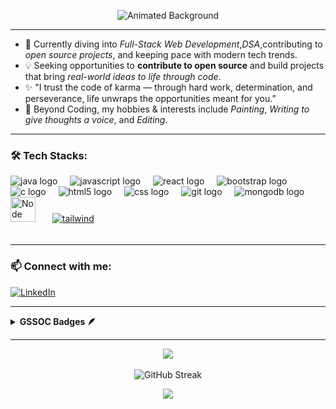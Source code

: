 

 <p align="center">
  <img src="https://github.com/PThanushree/PThanushree/blob/main/public/bg%232.gif" width="100%" height="250px" alt="Animated Background" />
</p>

<p align="center">
  <picture>
    <source 
      srcset="https://github-readme-stats.vercel.app/api?username=pthanushree&show_icons=true&theme=tokyonight"
      media="(prefers-color-scheme: dark)"
    />
    <source
      srcset="https://github-readme-stats.vercel.app/api?username=pthanushree&show_icons=true&theme=default"
      media="(prefers-color-scheme: light), (prefers-color-scheme: no-preference)"
    />
  </picture>
</p>


---

- 🌱 Currently diving into *Full-Stack Web Development*,*DSA*,contributing to *open source projects*, and keeping pace with modern tech trends.  
- 💡 Seeking opportunities to **contribute to open source** and build projects that bring *real-world ideas to life through code*.  
- ✨ "I trust the code of karma — through hard work, determination, and perseverance, life unwraps the opportunities meant for you.”  
- 🌸 Beyond Coding, my hobbies & interests include  *Painting*,  *Writing to give thoughts a voice*, and  *Editing*.  

---

<h3 align="left">🛠️ Tech Stacks:</h3>
<div align="left">
  <img src="https://cdn.jsdelivr.net/gh/devicons/devicon/icons/java/java-original.svg" height="40" alt="java logo"  />
  <img width="12" />
 
  <img src="https://cdn.jsdelivr.net/gh/devicons/devicon/icons/javascript/javascript-original.svg" height="40" alt="javascript logo"  />
  <img width="12" />
 
  <img src="https://cdn.jsdelivr.net/gh/devicons/devicon/icons/react/react-original.svg" height="40" alt="react logo"  />
  <img width="12" />

 
  <img src="https://cdn.jsdelivr.net/gh/devicons/devicon/icons/bootstrap/bootstrap-original.svg" height="40" alt="bootstrap logo"  />
  <img width="12" />
  <img src="https://cdn.jsdelivr.net/gh/devicons/devicon/icons/c/c-original.svg" height="40" alt="c logo"  />
  <img width="12" />
  <img src="https://cdn.jsdelivr.net/gh/devicons/devicon/icons/html5/html5-original.svg" height="40" alt="html5 logo"  />
   <img width="12" />
  <img src="https://cdn.jsdelivr.net/gh/devicons/devicon/icons/css3/css3-original.svg" height="40" alt="css logo"  />
  <img width="12" />
  <img src="https://cdn.jsdelivr.net/gh/devicons/devicon/icons/git/git-original.svg" height="40" alt="git logo"  />
  <img width="12" />
  <img src="https://cdn.jsdelivr.net/gh/devicons/devicon/icons/mongodb/mongodb-original.svg" height="40" alt="mongodb logo"  />
  <img width="12" />
  <img src="https://cdn.simpleicons.org/nodedotjs/339933" title="Node" width="40" height="40"/>&nbsp;
        <img width="5" />
 

   <a href="https://tailwindcss.com/" target="_blank" rel="noreferrer"> 
    <img src="https://www.vectorlogo.zone/logos/tailwindcss/tailwindcss-icon.svg" alt="tailwind" width="40" height="40" style="margin: 10px;"/> 
  </a> 
</div>

### 


---

<h3 align="left">📫 Connect with me:</h3>  
<p align="left">
  <a href="https://www.linkedin.com/in/thanushree-p-644969308/" target="_blank">
    <img src="https://img.shields.io/badge/LinkedIn-0A66C2?logo=linkedin&logoColor=fff" alt="LinkedIn"/>
  </a>
</p>

---


<details>	
 <summary><b>GSSOC Badges 🪶</b></summary><br>
 
<div style='display:flex; align-items:center; gap: 10px;' align='center'><a href="https://gssoc.girlscript.tech/leaderboard">
<img src="https://raw.githubusercontent.com/GSSoC24/Postman-Challenge/main/docs/assets/Postman%20White.png" width="100px" height="100px" />
  <img src="https://raw.githubusercontent.com/GSSoC24/Postman-Challenge/main/docs/assets/1.png" width="100px" height="100px" />
  <img src="https://raw.githubusercontent.com/GSSoC24/Postman-Challenge/main/docs/assets/2.png" width="100px" height="100px" />
  <img src="https://raw.githubusercontent.com/GSSoC24/Postman-Challenge/main/docs/assets/3.png" width="100px" height="100px" />
  <img src="https://raw.githubusercontent.com/GSSoC24/Postman-Challenge/main/docs/assets/4.png" width="100px" height="100px" />
  <img src="https://raw.githubusercontent.com/GSSoC24/Postman-Challenge/main/docs/assets/5.png" width="100px" height="100px" />
  <img src="https://raw.githubusercontent.com/GSSoC24/Postman-Challenge/main/docs/assets/6.png" width="105px" height="105px" />
  <img src="https://raw.githubusercontent.com/GSSoC24/Postman-Challenge/main/docs/assets/7.png" width="100px" height="100px" />
  <img src="https://raw.githubusercontent.com/GSSoC24/Postman-Challenge/main/docs/assets/8.png" width="100px" height="100px" />
  <img src="https://raw.githubusercontent.com/GSSoC24/Contributor/refs/heads/main/assets/Code%20Luminary.png" width="105px" height="105px" />
  <img src="https://raw.githubusercontent.com/GSSoC24/Contributor/refs/heads/main/assets/Git%20Explorer.png" width="100px" height="100px" />
  <img src="https://raw.githubusercontent.com/GSSoC24/Contributor/refs/heads/main/assets/Pull%20Expert.png" width="100px" height="100px" /></a>
</div>
</details>


---

<p align="center">
  <!-- GitHub Stats -->
  <img src="https://github-readme-stats-bpp7.vercel.app/api?username=pthanushree&theme=dracula&show_icons=true&hide_border=true&include_all_commits=true" />
</p>

<p align="center">
  <!-- Streak Stats -->
  <img src="https://github-readme-streak-stats.herokuapp.com/?user=pthanushree&theme=dark" alt="GitHub Streak" />
</p>

<p align="center">
  <!-- Most Commit Language -->
  <img src="http://github-profile-summary-cards.vercel.app/api/cards/most-commit-language?username=pthanushree&theme=tokyonight" />
</p>



